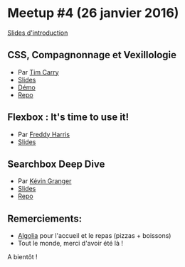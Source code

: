 # Meetup #4 (26 janvier 2016)

[Slides d'introduction](http://slides.com/iamvdo/css-paris-4)

## CSS, Compagnonnage et Vexillologie

- Par [Tim Carry](https://twitter.com/pixelastic)
- [Slides](http://talks.pixelastic.com/css-flags-paris)
- [Démo](https://pixelastic.github.io/css-flags/)
- [Repo](https://github.com/pixelastic/css-flags/)

## Flexbox : It's time to use it!

- Par [Freddy Harris](https://twitter.com/HarrisFreddy)
- [Slides](http://freddy03h.github.io/flexbox-presentation/)

## Searchbox Deep Dive

- Par [Kévin Granger](https://twitter.com/Kevin_Granger)
- [Slides](https://docs.google.com/presentation/d/101x4N5WLJCV8W7m5W968XfDM61yExTEwnhxOCmgo-F0/edit#slide=id.p)
- [Repo](https://github.com/Shipow/searchbox)

## Remerciements:

- [Algolia](https://www.algolia.com/) pour l'accueil et le repas (pizzas + boissons)
- Tout le monde, merci d'avoir été là !

A bientôt !
